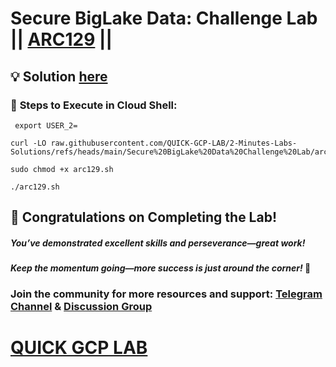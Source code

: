 # Secure BigLake Data: Challenge Lab || [ARC129](https://www.cloudskillsboost.google/focuses/64458?parent=catalog) ||

## 💡 Solution [here](https://youtu.be/cX2bsOHifis)


### 🚀 **Steps to Execute in Cloud Shell:** 

```
 export USER_2=
```
```
curl -LO raw.githubusercontent.com/QUICK-GCP-LAB/2-Minutes-Labs-Solutions/refs/heads/main/Secure%20BigLake%20Data%20Challenge%20Lab/arc129.sh

sudo chmod +x arc129.sh

./arc129.sh
```

## 🎉 Congratulations on Completing the Lab!

##### *You’ve demonstrated excellent skills and perseverance—great work!*  

#### *Keep the momentum going—more success is just around the corner!* 🚀  

### **Join the community for more resources and support:** **[Telegram Channel](https://t.me/quickgcplab)** &  **[Discussion Group](https://t.me/quickgcplabchats)**   

# [QUICK GCP LAB](https://www.youtube.com/@quickgcplab)  
